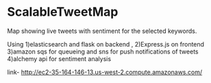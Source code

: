 # ScalableTweetMap
Map showing live tweets with sentiment for the selected keywords.

Using 
1)elasticsearch and flask on backend , 
2)Express.js on frontend
3)amazon sqs for queueing and sns for push notifications of tweets 
4)alchemy api for sentiment analysis

link- http://ec2-35-164-146-13.us-west-2.compute.amazonaws.com/
